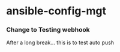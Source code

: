 # ansible-config-mgt

### Change to Testing webhook
After a long break... this is to test auto push
